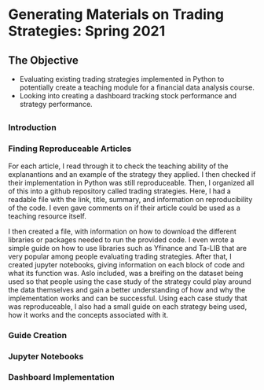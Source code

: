 # Generating Materials on Trading Strategies: Spring 2021


## The Objective
* Evaluating existing trading strategies implemented in Python to potentially create a teaching module for a financial data analysis course.
* Looking into creating a dashboard tracking stock performance and strategy performance. 
<h2>
 
### Introduction 

<h3>

### Finding Reproduceable Articles 
For each article, I read through it to check the teaching ability of the explanantions and an example of the strategy they applied. I then checked if their implementation in  Python was still reproduceable. Then, I organized all of this into a github repository called trading strategies. Here, I had a readable file with the link, title, summary, and information on reproducibility of the code. I even gave comments on if their article could be used as a teaching resource itself. 

I then created a file, with information on how to download the different libraries or packages needed to run the provided code. I even wrote a simple guide on how to use libraries such as Yfinance and Ta-LIB that are very popular among people evaluating trading strategies.  After that, I created jupyter notebooks, giving information on each block of code and what its function was. Aslo included, was a breifing on the dataset being used so that people using the case study of the strategy could play around the data themselves and gain a better understanding of how and why the implementation works and can be successful. Using each case study that was reproduceable, I also had a small guide on each strategy being used, how it works and the concepts associated with it. 

<h3>

### Guide Creation

<h3>

### Jupyter Notebooks

<h3>

### Dashboard Implementation


 <h3>


<h1>
